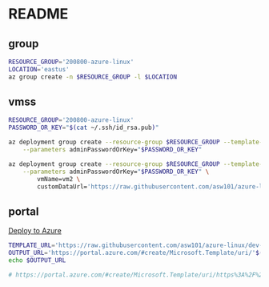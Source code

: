 # README

## group 

```bash
RESOURCE_GROUP='200800-azure-linux'
LOCATION='eastus'
az group create -n $RESOURCE_GROUP -l $LOCATION
```

## vmss 

```bash
RESOURCE_GROUP='200800-azure-linux'
PASSWORD_OR_KEY="$(cat ~/.ssh/id_rsa.pub)"

az deployment group create --resource-group $RESOURCE_GROUP --template-file azuredeploy.json \
    --parameters adminPasswordOrKey="$PASSWORD_OR_KEY"

az deployment group create --resource-group $RESOURCE_GROUP --template-file azuredeploy.json \
    --parameters adminPasswordOrKey="$PASSWORD_OR_KEY" \
        vmName=vm2 \
        customDataUrl='https://raw.githubusercontent.com/asw101/azure-linux/dev-cloud-snips/00-vmss/cloud-init/cloud-init.sh'
```

## portal 

[Deploy to Azure](https://portal.azure.com/#create/Microsoft.Template/uri/https%3A%2F%2Fraw.githubusercontent.com%2Fasw101%2Fazure-linux%2Fdev-cloud-snips%2F00-vmss%2Fazuredeploy.json%0A)

```bash
TEMPLATE_URL='https://raw.githubusercontent.com/asw101/azure-linux/dev-cloud-snips/00-vmss/azuredeploy.json'
OUTPUT_URL='https://portal.azure.com/#create/Microsoft.Template/uri/'$(echo $TEMPLATE_URL | jq -s -R -r @uri )
echo $OUTPUT_URL

# https://portal.azure.com/#create/Microsoft.Template/uri/https%3A%2F%2Fraw.githubusercontent.com%2Fasw101%2Fazure-linux%2Fdev-cloud-snips%2F00-vmss%2Fazuredeploy.json%0A
```


